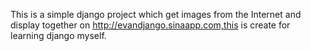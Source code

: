 This is a simple django project which get images from the Internet and display together on http://evandjango.sinaapp.com,this is create for learning django myself.